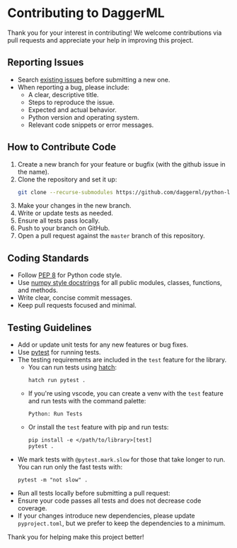 # Contributing to DaggerML

Thank you for your interest in contributing! We welcome contributions via pull
requests and appreciate your help in improving this project.

## Reporting Issues

- Search [existing issues](https://github.com/daggerml/python-lib/issues) before submitting a new one.
- When reporting a bug, please include:
  - A clear, descriptive title.
  - Steps to reproduce the issue.
  - Expected and actual behavior.
  - Python version and operating system.
  - Relevant code snippets or error messages.

## How to Contribute Code

1. Create a new branch for your feature or bugfix (with the github issue in the name).
2. Clone the repository and set it up:
   ```bash
   git clone --recurse-submodules https://github.com/daggerml/python-lib.git
   ```
3. Make your changes in the new branch.
4. Write or update tests as needed.
5. Ensure all tests pass locally.
6. Push to your branch on GitHub.
7. Open a pull request against the `master` branch of this repository.

## Coding Standards

- Follow [PEP 8](https://pep8.org/) for Python code style.
- Use [numpy style docstrings](https://numpydoc.readthedocs.io/en/latest/format.html) for all public modules, classes, functions, and methods.
- Write clear, concise commit messages.
- Keep pull requests focused and minimal.

## Testing Guidelines

- Add or update unit tests for any new features or bug fixes.
- Use [pytest](https://pytest.org/) for running tests.
- The testing requirements are included in the `test` feature for the library.
  - You can run tests using [hatch](https://hatch.pypa.io/):  
    ```
    hatch run pytest .
    ```
  - If you're using vscode, you can create a venv with the `test` feature and run tests with the command palette:
    ```
    Python: Run Tests
    ```
  - Or install the `test` feature with pip and run tests:  
    ```
    pip install -e </path/to/library>[test]
    pytest .
    ```
- We mark tests with `@pytest.mark.slow` for those that take longer to run. You can run only the fast tests with:
  ```
  pytest -m "not slow" .
  ```
- Run all tests locally before submitting a pull request:
- Ensure your code passes all tests and does not decrease code coverage.
- If your changes introduce new dependencies, please update `pyproject.toml`, but we prefer to keep the dependencies to a minimum.

Thank you for helping make this project better!
